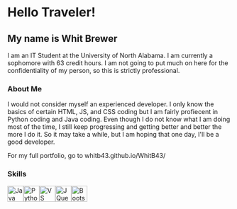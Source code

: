# Hello Traveler!

## My name is Whit Brewer


I am an IT Student at the University of North Alabama. I am currently a sophomore with 63 credit hours. I am not going to put much on here for the confidentiality of my person, so this is strictly professional.

### About Me

I would not consider myself an experienced developer. I only know the basics of certain HTML, JS, and CSS coding but I am fairly profiecent in Python coding and Java coding. Even though I do not know what I am doing most of the time, I still keep progressing and getting better and better the more I do it. So it may take a while, but I am hoping that one day, I'll be a good developer.

For my full portfolio, go to whitb43.github.io/WhitB43/ 

### Skills 
<p align="left">
<a href="https://www.oracle.com/java/" target="_blank" rel="noreferrer"><img src="https://raw.githubusercontent.com/danielcranney/readme-generator/main/public/icons/skills/java-colored.svg" width="36" height="36" alt="Java" /></a><a href="https://www.python.org/" target="_blank" rel="noreferrer"><img src="https://raw.githubusercontent.com/danielcranney/readme-generator/main/public/icons/skills/python-colored.svg" width="36" height="36" alt="Python" /></a><a href="https://code.visualstudio.com/" target="_blank" rel="noreferrer"><img src="https://raw.githubusercontent.com/danielcranney/readme-generator/main/public/icons/skills/visualstudiocode.svg" width="36" height="36" alt="VS Code" /></a><a href="https://jquery.com/" target="_blank" rel="noreferrer"><img src="https://raw.githubusercontent.com/danielcranney/readme-generator/main/public/icons/skills/jquery-colored.svg" width="36" height="36" alt="JQuery" /></a><a href="https://getbootstrap.com/" target="_blank" rel="noreferrer"><img src="https://raw.githubusercontent.com/danielcranney/readme-generator/main/public/icons/skills/bootstrap-colored.svg" width="36" height="36" alt="Bootstrap" /></a>
                    </p>

